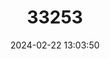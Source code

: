 ---
title: "33253"
category: "Dehaasia cuneata"
draft: false
date: 2024-02-22 13:03:50
languages:
  Indonesian: ["Medang Batu", "Medang Selampati"]
---